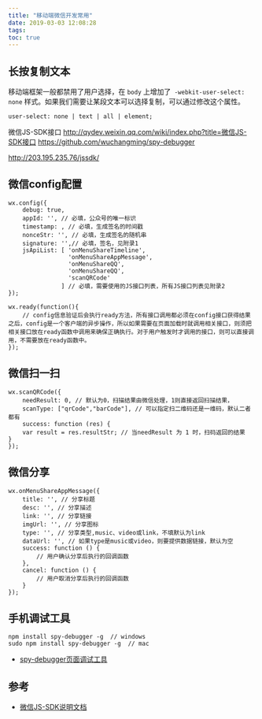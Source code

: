 ```yaml
---
title: "移动端微信开发常用"
date: 2019-03-03 12:08:28
tags:
toc: true
---
```


## 长按复制文本

移动端框架一般都禁用了用户选择，在 `body` 上增加了` -webkit-user-select: none` 样式。如果我们需要让某段文本可以选择复制，可以通过修改这个属性。
```markup
user-select: none | text | all | element;
```


微信JS-SDK接口 http://qydev.weixin.qq.com/wiki/index.php?title=微信JS-SDK接口
https://github.com/wuchangming/spy-debugger


http://203.195.235.76/jssdk/

## 微信config配置

```markup
wx.config({
    debug: true, 
    appId: '', // 必填，公众号的唯一标识
    timestamp: , // 必填，生成签名的时间戳
    nonceStr: '', // 必填，生成签名的随机串
    signature: '',// 必填，签名，见附录1
    jsApiList: [ 'onMenuShareTimeline',
                 'onMenuShareAppMessage',
                 'onMenuShareQQ',
                 'onMenuShareQQ',
                 'scanQRCode'
               ] // 必填，需要使用的JS接口列表，所有JS接口列表见附录2
});

wx.ready(function(){
    // config信息验证后会执行ready方法，所有接口调用都必须在config接口获得结果之后，config是一个客户端的异步操作，所以如果需要在页面加载时就调用相关接口，则须把相关接口放在ready函数中调用来确保正确执行。对于用户触发时才调用的接口，则可以直接调用，不需要放在ready函数中。
});

```

## 微信扫一扫

```markup
wx.scanQRCode({
    needResult: 0, // 默认为0，扫描结果由微信处理，1则直接返回扫描结果，
    scanType: ["qrCode","barCode"], // 可以指定扫二维码还是一维码，默认二者都有
    success: function (res) {
    var result = res.resultStr; // 当needResult 为 1 时，扫码返回的结果
}
});
```

## 微信分享

```markup
wx.onMenuShareAppMessage({
    title: '', // 分享标题
    desc: '', // 分享描述
    link: '', // 分享链接
    imgUrl: '', // 分享图标
    type: '', // 分享类型,music、video或link，不填默认为link
    dataUrl: '', // 如果type是music或video，则要提供数据链接，默认为空
    success: function () { 
        // 用户确认分享后执行的回调函数
    },
    cancel: function () { 
        // 用户取消分享后执行的回调函数
    }
});
```

## 手机调试工具

```
npm install spy-debugger -g  // windows
sudo npm install spy-debugger -g  // mac
```

- <a href='https://github.com/wuchangming/spy-debugger#weiner' target='_blank'>spy-debugger页面调试工具</a>

## 参考

- [微信JS-SDK说明文档](https://mp.weixin.qq.com/wiki/11/74ad127cc054f6b80759c40f77ec03db.html)
